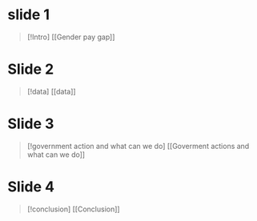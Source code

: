 # slide 1
> [!Intro]
[[Gender pay gap]]

# Slide 2
> [!data]
> [[data]]

# Slide 3
>[!government action and what can we do]
>[[Goverment actions and what can we do]]

# Slide 4
>[!conclusion]
>[[Conclusion]]

